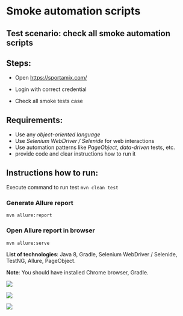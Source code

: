 # Smoke automation scripts 

## Test scenario: check all smoke automation scripts 

## Steps:

- Open https://sportamix.com/

- Login with correct credential

- Check all smoke tests case  

## Requirements:
- Use any *object-oriented language*
- Use *Selenium WebDriver / Selenide* for web interactions
- Use automation patterns like *PageObject*, *data-driven* tests, etc.
- provide code and clear instructions how to run it

## Instructions how to run:
Execute command 
to run test ```mvn clean test```

### Generate Allure report 

```mvn allure:report```

### Open Allure report in browser

```mvn allure:serve```

**List of technologies**: Java 8, Gradle, Selenium WebDriver / Selenide, TestNG, Allure, PageObject.

**Note**: You should have installed Chrome browser, Gradle.


![](https://d.radikal.ru/d28/1902/ef/61a4c74b3caf.png)

![](https://c.radikal.ru/c27/1902/53/9c8915a85f00.png)

![](https://c.radikal.ru/c18/1902/a3/23b290f77972.png)



